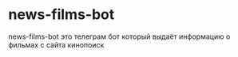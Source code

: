 # news-films-bot
news-films-bot это телеграм бот который выдаёт информацию о фильмах с сайта кинопоиск
